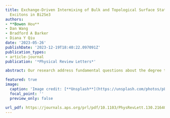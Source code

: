 ```yaml
---
title: Exchange-Driven Intermixing of Bulk and Topological Surface States by Chiral
  Excitons in Bi2Se3
authors:
- **Bowen Hou**
- Dan Wang
- Bradford A Barker
- Diana Y Qiu
date: '2023-05-26'
publishDate: '2023-12-19T18:40:22.097091Z'
publication_types:
- article-journal
publication: '*Physical Review Letters*'

abstract: Our research address fundamental questions about the degree to which electron-hole interactions can relax the topological protection of surface states and dipole selection rules for circularly polarized light in TIs by elucidating the complex intermixture of bulk and surface states excited in optical measurements and their coupling to light.

featured: true
image:
  caption: 'Image credit: [**Unsplash**](https://unsplash.com/photos/pLCdAaMFLTE)'
  focal_point: ''
  preview_only: false

url_pdf: https://journals.aps.org/prl/pdf/10.1103/PhysRevLett.130.216402
---
```

